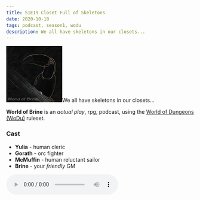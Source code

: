 ```yaml
---
title: S1E19 Closet Full of Skeletons
date: 2020-10-18
tags: podcast, season1, wodu
description: We all have skeletons in our closets...
---
```


![thumb](assets/images/season1_thumb.png)We all have skeletons in our closets...

**World of Brine** is an _actual play_, rpg, podcast, using the [World of Dungeons (WoDu)](http://www.onesevendesign.com/dw/world_of_dungeons_1979.pdf) ruleset.

<break>

### Cast
- **Yulia** - human cleric
- **Gorath** - orc fighter
- **McMuffin** - human reluctant sailor
- **Brine** - your _friendly_ GM

<audio controls src="https://archive.org/download/s1e9-cloud_city/s1e19-closet_full_of_skeletons.mp3"></audio>

